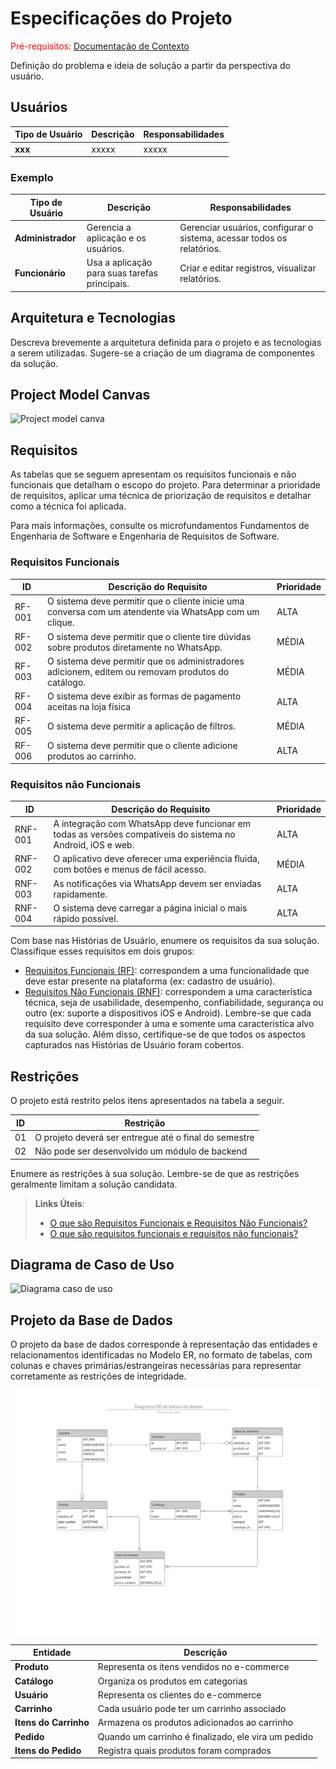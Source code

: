 # Especificações do Projeto

<span style="color:red">Pré-requisitos: <a href="01-Documentação de Contexto.md"> Documentação de Contexto</a></span>

Definição do problema e ideia de solução a partir da perspectiva do usuário. 

## Usuários
| Tipo de Usuário   | Descrição | Responsabilidades |
|------------------|-----------|------------------|
| **xxx** | xxxxx | xxxxx |

### Exemplo

| Tipo de Usuário   | Descrição | Responsabilidades |
|------------------|-----------|------------------|
| **Administrador** | Gerencia a aplicação e os usuários. | Gerenciar usuários, configurar o sistema, acessar todos os relatórios. |
| **Funcionário** | Usa a aplicação para suas tarefas principais. | Criar e editar registros, visualizar relatórios. |


## Arquitetura e Tecnologias

Descreva brevemente a arquitetura definida para o projeto e as tecnologias a serem utilizadas. Sugere-se a criação de um diagrama de componentes da solução.

## Project Model Canvas

![Project model canva](https://github.com/user-attachments/assets/c359b46b-5efe-4f2d-bbf6-6851c1e768ca)


## Requisitos

As tabelas que se seguem apresentam os requisitos funcionais e não funcionais que detalham o escopo do projeto. Para determinar a prioridade de requisitos, aplicar uma técnica de priorização de requisitos e detalhar como a técnica foi aplicada.

Para mais informações, consulte os microfundamentos Fundamentos de Engenharia de Software e Engenharia de Requisitos de Software. 

### Requisitos Funcionais

|ID    | Descrição do Requisito  | Prioridade |
|------|-----------------------------------------|----|
|RF-001| O sistema deve permitir que o cliente inicie uma conversa com um atendente via WhatsApp com um clique. | ALTA | 
|RF-002| O sistema deve permitir que o cliente tire dúvidas sobre produtos diretamente no WhatsApp.   | MÉDIA |
|RF-003| O sistema deve permitir que os administradores adicionem, editem ou removam produtos do catálogo.  | MÉDIA |
| RF-004| O sistema deve exibir as formas de pagamento aceitas na loja física | ALTA |
| RF-005 | O sistema deve permitir a aplicação de filtros. | MÉDIA |
| RF-006 | O sistema deve permitir que o cliente adicione produtos ao carrinho. | ALTA |

### Requisitos não Funcionais

|ID     | Descrição do Requisito  |Prioridade |
|-------|-------------------------|----|
|RNF-001| A integração com WhatsApp deve funcionar em todas as versões compatíveis do sistema no Android, iOS e web. | ALTA | 
|RNF-002| O aplicativo deve oferecer uma experiência fluida, com botões e menus de fácil acesso. |  MÉDIA | 
|RNF-003| As notificações via WhatsApp devem ser enviadas rapidamente. | ALTA |
|RNF-004| O sistema deve carregar a página inicial o mais rápido possível. | ALTA |

Com base nas Histórias de Usuário, enumere os requisitos da sua solução. Classifique esses requisitos em dois grupos:

- [Requisitos Funcionais
 (RF)](https://pt.wikipedia.org/wiki/Requisito_funcional):
 correspondem a uma funcionalidade que deve estar presente na
  plataforma (ex: cadastro de usuário).
- [Requisitos Não Funcionais
  (RNF)](https://pt.wikipedia.org/wiki/Requisito_n%C3%A3o_funcional):
  correspondem a uma característica técnica, seja de usabilidade,
  desempenho, confiabilidade, segurança ou outro (ex: suporte a
  dispositivos iOS e Android).
Lembre-se que cada requisito deve corresponder à uma e somente uma
característica alvo da sua solução. Além disso, certifique-se de que
todos os aspectos capturados nas Histórias de Usuário foram cobertos.

## Restrições

O projeto está restrito pelos itens apresentados na tabela a seguir.

|ID| Restrição                                             |
|--|-------------------------------------------------------|
|01| O projeto deverá ser entregue até o final do semestre |
|02| Não pode ser desenvolvido um módulo de backend        |

Enumere as restrições à sua solução. Lembre-se de que as restrições geralmente limitam a solução candidata.

> **Links Úteis**:
> - [O que são Requisitos Funcionais e Requisitos Não Funcionais?](https://codificar.com.br/requisitos-funcionais-nao-funcionais/)
> - [O que são requisitos funcionais e requisitos não funcionais?](https://analisederequisitos.com.br/requisitos-funcionais-e-requisitos-nao-funcionais-o-que-sao/)

## Diagrama de Caso de Uso

![Diagrama caso de uso](https://github.com/user-attachments/assets/be322243-4eda-4743-baeb-93cd7cfc3914)

## Projeto da Base de Dados

O projeto da base de dados corresponde à representação das entidades e relacionamentos identificadas no Modelo ER, no formato de tabelas, com colunas e chaves primárias/estrangeiras necessárias para representar corretamente as restrições de integridade.

![Diagrama ER](img/02-diagrama-ER.png)

| Entidade   | Descrição |
|------------------|-----------|
| **Produto** | Representa os itens vendidos no e-commerce |
| **Catálogo** | Organiza os produtos em categorias |
| **Usuário** | Representa os clientes do e-commerce |
| **Carrinho** | Cada usuário pode ter um carrinho associado |
| **Itens do Carrinho** | Armazena os produtos adicionados ao carrinho |
| **Pedido** | Quando um carrinho é finalizado, ele vira um pedido |
| **Itens do Pedido** | Registra quais produtos foram comprados |
